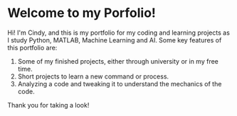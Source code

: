 # Welcome to my Porfolio!

Hi! I'm Cindy, and this is my portfolio for my coding and learning projects as I study Python, MATLAB, Machine Learning and AI.
Some key features of this portfolio are:
1. Some of my finished projects, either through university or in my free time.
2. Short projects to learn a new command or process.
3. Analyzing a code and tweaking it to understand the mechanics of the code.

Thank you for taking a look!
